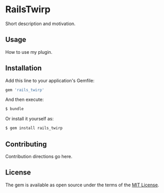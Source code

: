 # RailsTwirp
Short description and motivation.

## Usage
How to use my plugin.

## Installation
Add this line to your application's Gemfile:

```ruby
gem 'rails_twirp'
```

And then execute:
```bash
$ bundle
```

Or install it yourself as:
```bash
$ gem install rails_twirp
```

## Contributing
Contribution directions go here.

## License
The gem is available as open source under the terms of the [MIT License](https://opensource.org/licenses/MIT).
